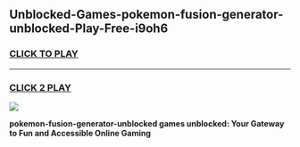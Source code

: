 
## Unblocked-Games-pokemon-fusion-generator-unblocked-Play-Free-i9oh6
<h3>
<a href="https://premium76.site?title=pokemon-fusion-generator-unblocked&ref=21A">CLICK TO PLAY</a></h3>
<hr>

<h3>
<a href="https://premium76.site?title=pokemon-fusion-generator-unblocked&ref=21A">CLICK 2 PLAY</a>
  
</h3>

<a href="https://premium76.site?title=pokemon-fusion-generator-unblocked&ref=21A"><img src="https://clearcache.store/games.png"></a>


**pokemon-fusion-generator-unblocked games unblocked: Your Gateway to Fun and Accessible Online Gaming**
